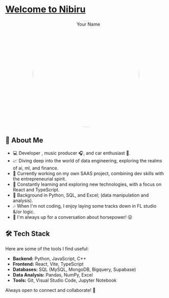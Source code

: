 <!-- Header -->
# [Welcome to Nibiru](https://nibiru.substack.com)
<p align="center">
  <img src="https://github.com/huey-nibiru/huey-nibiru/assets/26775577/1bfd0231-9c4a-4981-9576-e5cf80d91a98" alt="Your Name" width="333" style="border-radius:59%;">
</p>





## 🚀 About Me
- 💻 Developer , music producer 🎧, and car enthusiast 🚗.
- 📈 Diving deep into the world of data engineering, exploring the realms of ai, ml, and finance. 
- 🔭 Currently working on my own SAAS project, combining dev skills with the entrepreneurial spirit.
- 🌱 Constantly learning and exploring new technologies, with a focus on React and TypeScript.
- 💼 Background in Python, SQL, and Excel; (data manipulation and analysis).
- 🎶 When I'm not coding, I enjoy laying some tracks down in FL studio &/or logic.
- 🚗 I'm always up for a conversation about horsepower! 😲

## 🛠️ Tech Stack
Here are some of the tools I find useful:

- **Backend:** Python, JavaScript, C++ 
- **Frontend:** React, Vite, TypeScript
- **Databases:** SQL (MySQL, MongoDB, Bigquery, Supabase)
- **Data Analysis:** Pandas, NumPy, Excel
- **Tools:** Git, Visual Studio Code, Jupyter Notebook
<!-- 
## 🌟 My Projects

Here are a few projects I'm proud of:

1. [Project Name](https://project-url.com): Brief project description and a link to the repository. 
2. [Project Name](https://project-url.com): Brief project description and a link to the repository.
3. [Project Name](https://project-url.com): Brief project description and a link to the repository.

Feel free to explore my repositories for more exciting projects!

## 📫 Get in Touch

- 📧 Email: your.email@example.com
- 💼 LinkedIn: [Your LinkedIn Profile](https://linkedin.com/in/your-profile)
- 🐦 Twitter: [@YourTwitterHandle](https://twitter.com/your-twitter)
- 🌐 Personal Website: [Your Website](https://your-website-url.com)

-->
Always open to connect and collaborate! 🚀


